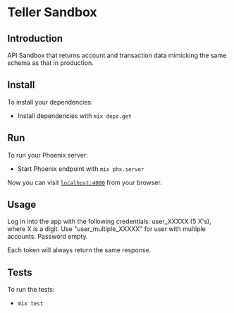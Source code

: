 # Teller Sandbox

## Introduction

API Sandbox that returns account and transaction data mimicking the same schema as that in production.

## Install

To install your dependencies:

- Install dependencies with `mix deps.get`

## Run

To run your Phoenix server:

- Start Phoenix endpoint with `mix phx.server`

Now you can visit [`localhost:4000`](http://localhost:4000) from your browser.

## Usage

Log in into the app with the following credentials: user_XXXXX (5 X's), where X is a digit.
Use "user_multiple_XXXXX" for user with multiple accounts. Password empty.

Each token will always return the same response.

## Tests

To run the tests:

- `mix test`
